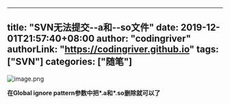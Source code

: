 ﻿
---
title: "SVN无法提交--a和--so文件"
date: 2019-12-01T21:57:40+08:00
author: "codingriver"
authorLink: "https://codingriver.github.io"
 tags: ["SVN"]
categories: ["随笔"]
---

<!--more-->




![image.png](http://upload-images.jianshu.io/upload_images/1095643-2bb846d1d4eca5c5.png?imageMogr2/auto-orient/strip%7CimageView2/2/w/1240)  

**在Global ignore pattern参数中把\*.a和\*.so删除就可以了**
